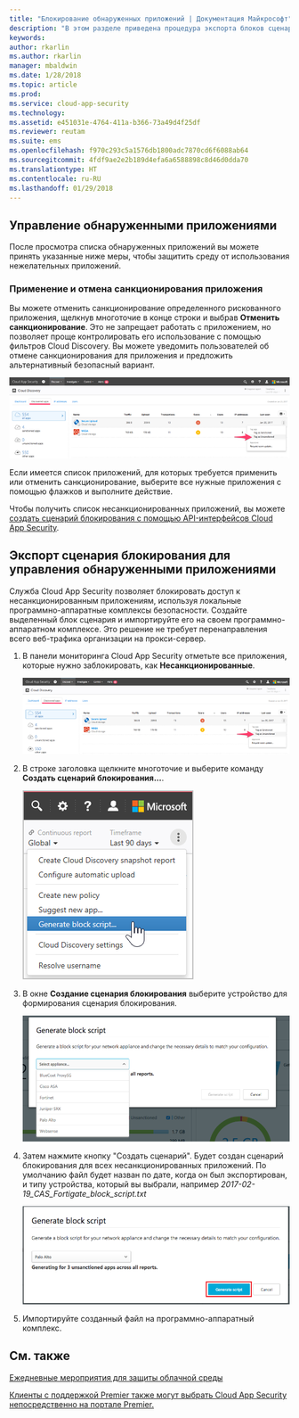 ```yaml
---
title: "Блокирование обнаруженных приложений | Документация Майкрософт"
description: "В этом разделе приведена процедура экспорта блоков сценариев для обнаруженных приложений."
keywords: 
author: rkarlin
ms.author: rkarlin
manager: mbaldwin
ms.date: 1/28/2018
ms.topic: article
ms.prod: 
ms.service: cloud-app-security
ms.technology: 
ms.assetid: e451031e-4764-411a-b366-73a49d4f25df
ms.reviewer: reutam
ms.suite: ems
ms.openlocfilehash: f970c293c5a1576db1800adc7870cd6f6088ab64
ms.sourcegitcommit: 4fdf9ae2e2b189d4efa6a6588898c8d46d0dda70
ms.translationtype: HT
ms.contentlocale: ru-RU
ms.lasthandoff: 01/29/2018
---
```

## <a name="govern-discovered-apps"></a>Управление обнаруженными приложениями

После просмотра списка обнаруженных приложений вы можете принять указанные ниже меры, чтобы защитить среду от использования нежелательных приложений.

### <a name="sanctioningunsanctioning-an-app"></a>Применение и отмена санкционирования приложения 

Вы можете отменить санкционирование определенного рискованного приложения, щелкнув многоточие в конце строки и выбрав **Отменить санкционирование**.
Это не запрещает работать с приложением, но позволяет проще контролировать его использование с помощью фильтров Cloud Discovery. Вы можете уведомить пользователей об отмене санкционирования для приложения и предложить альтернативный безопасный вариант.

![Пометить как несанкционированные](./media/tag-as-unsanctioned.png)  


Если имеется список приложений, для которых требуется применить или отменить санкционирование, выберите все нужные приложения с помощью флажков и выполните действие.

Чтобы получить список несанкционированных приложений, вы можете [создать сценарий блокирования с помощью API-интерфейсов Cloud App Security](https://mod636914.us.portal.cloudappsecurity.com/api-docs/#generate-block-script).

## <a name="export-a-block-script-to-govern-discovered-apps"></a>Экспорт сценария блокирования для управления обнаруженными приложениями

Служба Cloud App Security позволяет блокировать доступ к несанкционированным приложениям, используя локальные программно-аппаратные комплексы безопасности. Создайте выделенный блок сценария и импортируйте его на своем программно-аппаратном комплексе.
Это решение не требует перенаправления всего веб-трафика организации на прокси-сервер.

1. В панели мониторинга Cloud App Security отметьте все приложения, которые нужно заблокировать, как **Несанкционированные**.

   ![Пометить как несанкционированные](./media/tag-as-unsanctioned.png)  

2. В строке заголовка щелкните многоточие и выберите команду **Создать сценарий блокирования...**. 

   ![Создание сценария блокирования](./media/generate-block-script.png)  

3. В окне **Создание сценария блокирования** выберите устройство для формирования сценария блокирования. 

   ![Всплывающее окно "Создание сценария блокирования"](./media/generate-block-script-popup.png)  

4. Затем нажмите кнопку "Создать сценарий". Будет создан сценарий блокирования для всех несанкционированных приложений. По умолчанию файл будет назван по дате, когда он был экспортирован, и типу устройства, который вы выбрали, например *2017-02-19_CAS_Fortigate_block_script.txt* 

   ![Кнопка "Создать сценарий блокирования"](./media/generate-block-script-button.png)  

5. Импортируйте созданный файл на программно-аппаратный комплекс.



## <a name="see-also"></a>См. также  
[Ежедневные мероприятия для защиты облачной среды](daily-activities-to-protect-your-cloud-environment.md)   

[Клиенты с поддержкой Premier также могут выбрать Cloud App Security непосредственно на портале Premier.](https://premier.microsoft.com/)  
  
  